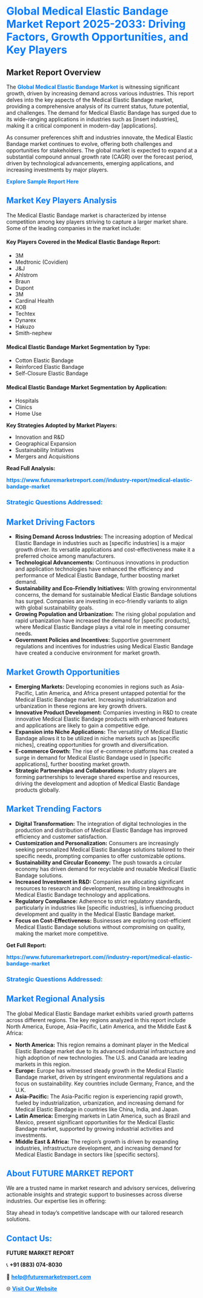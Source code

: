 <h1 style="color: #007BFF;">Global Medical Elastic Bandage Market Report 2025-2033: Driving Factors, Growth Opportunities, and Key Players</h1>

<section id="overview">
<h2>Market Report Overview</h2>
<p>The <a href="https://www.futuremarketreport.com//industry-report/medical-elastic-bandage-market" style="color: #007BFF; text-decoration: none;"><strong>Global Medical Elastic Bandage Market</strong></a> is witnessing significant growth, driven by increasing demand across various industries. This report delves into the key aspects of the Medical Elastic Bandage market, providing a comprehensive analysis of its current status, future potential, and challenges. The demand for Medical Elastic Bandage has surged due to its wide-ranging applications in industries such as [insert industries], making it a critical component in modern-day [applications].</p>
<p>As consumer preferences shift and industries innovate, the Medical Elastic Bandage market continues to evolve, offering both challenges and opportunities for stakeholders. The global market is expected to expand at a substantial compound annual growth rate (CAGR) over the forecast period, driven by technological advancements, emerging applications, and increasing investments by major players.</p>
</section>

<section id="overview">
<p><a href="https://www.futuremarketreport.com//request-sample/reportId=60074" style="color: #007BFF; text-decoration: none;"><strong>Explore Sample Report Here</strong></a></p>
</section>

<section id="key-players">
<h2 style="color: #007BFF;">Market Key Players Analysis</h2>
<p>The Medical Elastic Bandage market is characterized by intense competition among key players striving to capture a larger market share. Some of the leading companies in the market include:</p>
<h4>Key Players Covered in the Medical Elastic Bandage Report:</h4>
<ul><li>3M</li><li>Medtronic (Covidien)</li><li>J&amp;J</li><li>Ahlstrom</li><li>Braun</li><li>Dupont</li><li>3M</li><li>Cardinal Health</li><li>KOB</li><li>Techtex</li><li>Dynarex</li><li>Hakuzo</li><li>Smith-nephew</li></ul>
<h4>Medical Elastic Bandage Market Segmentation by Type:</h4>
<ul><li>Cotton Elastic Bandage</li><li>Reinforced Elastic Bandage</li><li>Self-Closure Elastic Bandage</li></ul>

<h4>Medical Elastic Bandage Market Segmentation by Application:</h4>
<ul><li>Hospitals</li><li>Clinics</li><li>Home Use</li></ul>
<p><strong>Key Strategies Adopted by Market Players:</strong></p>
<ul>
<li>Innovation and R&D</li>
<li>Geographical Expansion</li>
<li>Sustainability Initiatives</li>
<li>Mergers and Acquisitions</li>
</ul>
</section>

<section>
<p><strong>Read Full Analysis: </strong></p><a href="https://www.futuremarketreport.com//industry-report/medical-elastic-bandage-market" style="color: #007BFF; text-decoration: none;"><strong>https://www.futuremarketreport.com//industry-report/medical-elastic-bandage-market</strong></a>
<h3 style="color: #007BFF;">Strategic Questions Addressed:</h3>
</section>

<section id="driving-factors">
<h2 style="color: #007BFF;">Market Driving Factors</h2>
<ul>
<li><strong>Rising Demand Across Industries:</strong> The increasing adoption of Medical Elastic Bandage in industries such as [specific industries] is a major growth driver. Its versatile applications and cost-effectiveness make it a preferred choice among manufacturers.</li>
<li><strong>Technological Advancements:</strong> Continuous innovations in production and application technologies have enhanced the efficiency and performance of Medical Elastic Bandage, further boosting market demand.</li>
<li><strong>Sustainability and Eco-Friendly Initiatives:</strong> With growing environmental concerns, the demand for sustainable Medical Elastic Bandage solutions has surged. Companies are investing in eco-friendly variants to align with global sustainability goals.</li>
<li><strong>Growing Population and Urbanization:</strong> The rising global population and rapid urbanization have increased the demand for [specific products], where Medical Elastic Bandage plays a vital role in meeting consumer needs.</li>
<li><strong>Government Policies and Incentives:</strong> Supportive government regulations and incentives for industries using Medical Elastic Bandage have created a conducive environment for market growth.</li>
</ul>
</section>

<section id="growth-opportunities">
<h2 style="color: #007BFF;">Market Growth Opportunities</h2>
<ul>
<li><strong>Emerging Markets:</strong> Developing economies in regions such as Asia-Pacific, Latin America, and Africa present untapped potential for the Medical Elastic Bandage market. Increasing industrialization and urbanization in these regions are key growth drivers.</li>
<li><strong>Innovative Product Development:</strong> Companies investing in R&D to create innovative Medical Elastic Bandage products with enhanced features and applications are likely to gain a competitive edge.</li>
<li><strong>Expansion into Niche Applications:</strong> The versatility of Medical Elastic Bandage allows it to be utilized in niche markets such as [specific niches], creating opportunities for growth and diversification.</li>
<li><strong>E-commerce Growth:</strong> The rise of e-commerce platforms has created a surge in demand for Medical Elastic Bandage used in [specific applications], further boosting market growth.</li>
<li><strong>Strategic Partnerships and Collaborations:</strong> Industry players are forming partnerships to leverage shared expertise and resources, driving the development and adoption of Medical Elastic Bandage products globally.</li>
</ul>
</section>

<section id="trending-factors">
<h2 style="color: #007BFF;">Market Trending Factors</h2>
<ul>
<li><strong>Digital Transformation:</strong> The integration of digital technologies in the production and distribution of Medical Elastic Bandage has improved efficiency and customer satisfaction.</li>
<li><strong>Customization and Personalization:</strong> Consumers are increasingly seeking personalized Medical Elastic Bandage solutions tailored to their specific needs, prompting companies to offer customizable options.</li>
<li><strong>Sustainability and Circular Economy:</strong> The push towards a circular economy has driven demand for recyclable and reusable Medical Elastic Bandage solutions.</li>
<li><strong>Increased Investment in R&D:</strong> Companies are allocating significant resources to research and development, resulting in breakthroughs in Medical Elastic Bandage technology and applications.</li>
<li><strong>Regulatory Compliance:</strong> Adherence to strict regulatory standards, particularly in industries like [specific industries], is influencing product development and quality in the Medical Elastic Bandage market.</li>
<li><strong>Focus on Cost-Effectiveness:</strong> Businesses are exploring cost-efficient Medical Elastic Bandage solutions without compromising on quality, making the market more competitive.</li>
</ul>
</section>

<section>
<p><strong>Get Full Report: </strong></p><a href="https://www.futuremarketreport.com//industry-report/medical-elastic-bandage-market" style="color: #007BFF; text-decoration: none;"><strong>https://www.futuremarketreport.com//industry-report/medical-elastic-bandage-market</strong></a>
<h3 style="color: #007BFF;">Strategic Questions Addressed:</h3>
</section>


<section id="regional-analysis">
<h2 style="color: #007BFF;">Market Regional Analysis</h2>
<p>The global Medical Elastic Bandage market exhibits varied growth patterns across different regions. The key regions analyzed in this report include North America, Europe, Asia-Pacific, Latin America, and the Middle East & Africa:</p>
<ul>
<li><strong>North America:</strong> This region remains a dominant player in the Medical Elastic Bandage market due to its advanced industrial infrastructure and high adoption of new technologies. The U.S. and Canada are leading markets in this region.</li>
<li><strong>Europe:</strong> Europe has witnessed steady growth in the Medical Elastic Bandage market, driven by stringent environmental regulations and a focus on sustainability. Key countries include Germany, France, and the U.K.</li>
<li><strong>Asia-Pacific:</strong> The Asia-Pacific region is experiencing rapid growth, fueled by industrialization, urbanization, and increasing demand for Medical Elastic Bandage in countries like China, India, and Japan.</li>
<li><strong>Latin America:</strong> Emerging markets in Latin America, such as Brazil and Mexico, present significant opportunities for the Medical Elastic Bandage market, supported by growing industrial activities and investments.</li>
<li><strong>Middle East & Africa:</strong> The region’s growth is driven by expanding industries, infrastructure development, and increasing demand for Medical Elastic Bandage in sectors like [specific sectors].</li>
</ul>
</section>

<footer>
<h2 style="color: #007BFF;">About FUTURE MARKET REPORT</h2>
<p>We are a trusted name in market research and advisory services, delivering actionable insights and strategic support to businesses across diverse industries. Our expertise lies in offering:</p>

<p>Stay ahead in today’s competitive landscape with our tailored research solutions.</p>

<h2 style="color: #007BFF;">Contact Us:</h2>
<p><strong>FUTURE MARKET REPORT</strong></p>
<p>📞 <strong>+91 (883) 074-8030</strong></p>
<p>📧 <strong><a href="mailto:help@futuremarketreport.com" style="color: #007BFF;">help@futuremarketreport.com</a></strong></p>
<p>🌐 <strong><a href="https://www.futuremarketreport.com/" style="color: #007BFF;">Visit Our Website</a></strong></p>
</footer>